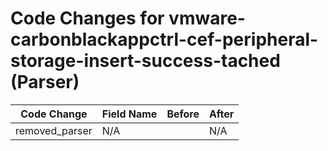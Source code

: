 # Code Changes for vmware-carbonblackappctrl-cef-peripheral-storage-insert-success-tached (Parser)

| Code Change | Field Name | Before | After |
|-------------|------------|--------|-------|
| removed_parser | N/A |  | N/A |